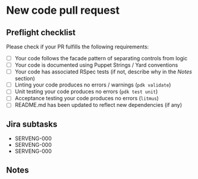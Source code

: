<!-- Please refer to the wiki or CONTRIBUTING.md if you need help understanding how to 
create pull requests for Abide. -->

# New code pull request

## Preflight checklist

Please check if your PR fulfills the following requirements:

- [ ] Your code follows the facade pattern of separating controls from logic
- [ ] Your code is documented using Puppet Strings / Yard conventions
- [ ] Your code has associated RSpec tests (if not, describe why in the *Notes* section)
- [ ] Linting your code produces no errors / warnings (`pdk validate`)
- [ ] Unit testing your code produces no errors (`pdk test unit`)
- [ ] Acceptance testing your code produces no errors (`litmus`)
- [ ] README.md has been updated to reflect new dependencies (if any)

## Jira subtasks

<!-- If this code is addressing one or more controls that are subtasks of a benchmark ticket in Jira,
please list the Jira subtask ticket numbers. -->

- SERVENG-000
- SERVENG-000
- SERVENG-000

## Notes

<!-- Any other information about your PR should go here -->
